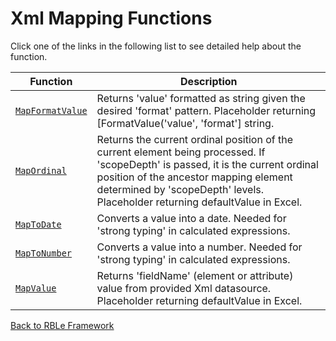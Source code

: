 # Xml Mapping Functions

Click one of the links in the following list to see detailed help about the function.

Function | Description
---|---
[`MapFormatValue`](MapFormatValue.md) | Returns 'value' formatted as string given the desired 'format' pattern.  Placeholder returning [FormatValue('value', 'format'] string.
[`MapOrdinal`](MapOrdinal.md) | Returns the current ordinal position of the current element being processed.  If 'scopeDepth' is passed, it is the current ordinal position of the ancestor mapping element determined by 'scopeDepth' levels.  Placeholder returning defaultValue in Excel.
[`MapToDate`](MapToDate.md) | Converts a value into a date.  Needed for 'strong typing' in calculated expressions.
[`MapToNumber`](MapToNumber.md) | Converts a value into a number.  Needed for 'strong typing' in calculated expressions.
[`MapValue`](MapValue.md) | Returns 'fieldName' (element or attribute) value from provided Xml datasource.  Placeholder returning defaultValue in Excel.


[Back to RBLe Framework](/RBLe/RBLe.md)
